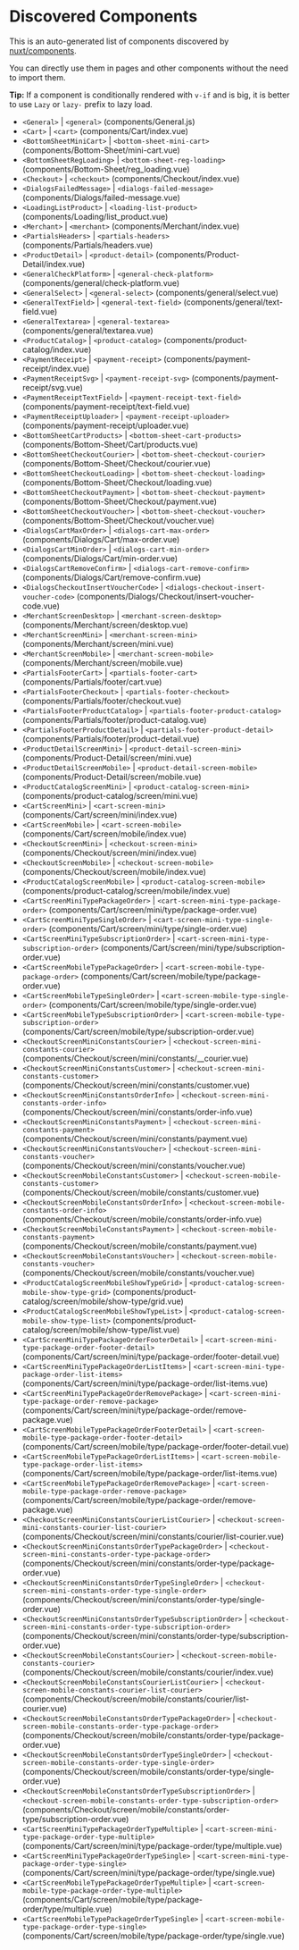 # Discovered Components

This is an auto-generated list of components discovered by [nuxt/components](https://github.com/nuxt/components).

You can directly use them in pages and other components without the need to import them.

**Tip:** If a component is conditionally rendered with `v-if` and is big, it is better to use `Lazy` or `lazy-` prefix to lazy load.

- `<General>` | `<general>` (components/General.js)
- `<Cart>` | `<cart>` (components/Cart/index.vue)
- `<BottomSheetMiniCart>` | `<bottom-sheet-mini-cart>` (components/Bottom-Sheet/mini-cart.vue)
- `<BottomSheetRegLoading>` | `<bottom-sheet-reg-loading>` (components/Bottom-Sheet/reg_loading.vue)
- `<Checkout>` | `<checkout>` (components/Checkout/index.vue)
- `<DialogsFailedMessage>` | `<dialogs-failed-message>` (components/Dialogs/failed-message.vue)
- `<LoadingListProduct>` | `<loading-list-product>` (components/Loading/list_product.vue)
- `<Merchant>` | `<merchant>` (components/Merchant/index.vue)
- `<PartialsHeaders>` | `<partials-headers>` (components/Partials/headers.vue)
- `<ProductDetail>` | `<product-detail>` (components/Product-Detail/index.vue)
- `<GeneralCheckPlatform>` | `<general-check-platform>` (components/general/check-platform.vue)
- `<GeneralSelect>` | `<general-select>` (components/general/select.vue)
- `<GeneralTextField>` | `<general-text-field>` (components/general/text-field.vue)
- `<GeneralTextarea>` | `<general-textarea>` (components/general/textarea.vue)
- `<ProductCatalog>` | `<product-catalog>` (components/product-catalog/index.vue)
- `<PaymentReceipt>` | `<payment-receipt>` (components/payment-receipt/index.vue)
- `<PaymentReceiptSvg>` | `<payment-receipt-svg>` (components/payment-receipt/svg.vue)
- `<PaymentReceiptTextField>` | `<payment-receipt-text-field>` (components/payment-receipt/text-field.vue)
- `<PaymentReceiptUploader>` | `<payment-receipt-uploader>` (components/payment-receipt/uploader.vue)
- `<BottomSheetCartProducts>` | `<bottom-sheet-cart-products>` (components/Bottom-Sheet/Cart/products.vue)
- `<BottomSheetCheckoutCourier>` | `<bottom-sheet-checkout-courier>` (components/Bottom-Sheet/Checkout/courier.vue)
- `<BottomSheetCheckoutLoading>` | `<bottom-sheet-checkout-loading>` (components/Bottom-Sheet/Checkout/loading.vue)
- `<BottomSheetCheckoutPayment>` | `<bottom-sheet-checkout-payment>` (components/Bottom-Sheet/Checkout/payment.vue)
- `<BottomSheetCheckoutVoucher>` | `<bottom-sheet-checkout-voucher>` (components/Bottom-Sheet/Checkout/voucher.vue)
- `<DialogsCartMaxOrder>` | `<dialogs-cart-max-order>` (components/Dialogs/Cart/max-order.vue)
- `<DialogsCartMinOrder>` | `<dialogs-cart-min-order>` (components/Dialogs/Cart/min-order.vue)
- `<DialogsCartRemoveConfirm>` | `<dialogs-cart-remove-confirm>` (components/Dialogs/Cart/remove-confirm.vue)
- `<DialogsCheckoutInsertVoucherCode>` | `<dialogs-checkout-insert-voucher-code>` (components/Dialogs/Checkout/insert-voucher-code.vue)
- `<MerchantScreenDesktop>` | `<merchant-screen-desktop>` (components/Merchant/screen/desktop.vue)
- `<MerchantScreenMini>` | `<merchant-screen-mini>` (components/Merchant/screen/mini.vue)
- `<MerchantScreenMobile>` | `<merchant-screen-mobile>` (components/Merchant/screen/mobile.vue)
- `<PartialsFooterCart>` | `<partials-footer-cart>` (components/Partials/footer/cart.vue)
- `<PartialsFooterCheckout>` | `<partials-footer-checkout>` (components/Partials/footer/checkout.vue)
- `<PartialsFooterProductCatalog>` | `<partials-footer-product-catalog>` (components/Partials/footer/product-catalog.vue)
- `<PartialsFooterProductDetail>` | `<partials-footer-product-detail>` (components/Partials/footer/product-detail.vue)
- `<ProductDetailScreenMini>` | `<product-detail-screen-mini>` (components/Product-Detail/screen/mini.vue)
- `<ProductDetailScreenMobile>` | `<product-detail-screen-mobile>` (components/Product-Detail/screen/mobile.vue)
- `<ProductCatalogScreenMini>` | `<product-catalog-screen-mini>` (components/product-catalog/screen/mini.vue)
- `<CartScreenMini>` | `<cart-screen-mini>` (components/Cart/screen/mini/index.vue)
- `<CartScreenMobile>` | `<cart-screen-mobile>` (components/Cart/screen/mobile/index.vue)
- `<CheckoutScreenMini>` | `<checkout-screen-mini>` (components/Checkout/screen/mini/index.vue)
- `<CheckoutScreenMobile>` | `<checkout-screen-mobile>` (components/Checkout/screen/mobile/index.vue)
- `<ProductCatalogScreenMobile>` | `<product-catalog-screen-mobile>` (components/product-catalog/screen/mobile/index.vue)
- `<CartScreenMiniTypePackageOrder>` | `<cart-screen-mini-type-package-order>` (components/Cart/screen/mini/type/package-order.vue)
- `<CartScreenMiniTypeSingleOrder>` | `<cart-screen-mini-type-single-order>` (components/Cart/screen/mini/type/single-order.vue)
- `<CartScreenMiniTypeSubscriptionOrder>` | `<cart-screen-mini-type-subscription-order>` (components/Cart/screen/mini/type/subscription-order.vue)
- `<CartScreenMobileTypePackageOrder>` | `<cart-screen-mobile-type-package-order>` (components/Cart/screen/mobile/type/package-order.vue)
- `<CartScreenMobileTypeSingleOrder>` | `<cart-screen-mobile-type-single-order>` (components/Cart/screen/mobile/type/single-order.vue)
- `<CartScreenMobileTypeSubscriptionOrder>` | `<cart-screen-mobile-type-subscription-order>` (components/Cart/screen/mobile/type/subscription-order.vue)
- `<CheckoutScreenMiniConstantsCourier>` | `<checkout-screen-mini-constants-courier>` (components/Checkout/screen/mini/constants/__courier.vue)
- `<CheckoutScreenMiniConstantsCustomer>` | `<checkout-screen-mini-constants-customer>` (components/Checkout/screen/mini/constants/customer.vue)
- `<CheckoutScreenMiniConstantsOrderInfo>` | `<checkout-screen-mini-constants-order-info>` (components/Checkout/screen/mini/constants/order-info.vue)
- `<CheckoutScreenMiniConstantsPayment>` | `<checkout-screen-mini-constants-payment>` (components/Checkout/screen/mini/constants/payment.vue)
- `<CheckoutScreenMiniConstantsVoucher>` | `<checkout-screen-mini-constants-voucher>` (components/Checkout/screen/mini/constants/voucher.vue)
- `<CheckoutScreenMobileConstantsCustomer>` | `<checkout-screen-mobile-constants-customer>` (components/Checkout/screen/mobile/constants/customer.vue)
- `<CheckoutScreenMobileConstantsOrderInfo>` | `<checkout-screen-mobile-constants-order-info>` (components/Checkout/screen/mobile/constants/order-info.vue)
- `<CheckoutScreenMobileConstantsPayment>` | `<checkout-screen-mobile-constants-payment>` (components/Checkout/screen/mobile/constants/payment.vue)
- `<CheckoutScreenMobileConstantsVoucher>` | `<checkout-screen-mobile-constants-voucher>` (components/Checkout/screen/mobile/constants/voucher.vue)
- `<ProductCatalogScreenMobileShowTypeGrid>` | `<product-catalog-screen-mobile-show-type-grid>` (components/product-catalog/screen/mobile/show-type/grid.vue)
- `<ProductCatalogScreenMobileShowTypeList>` | `<product-catalog-screen-mobile-show-type-list>` (components/product-catalog/screen/mobile/show-type/list.vue)
- `<CartScreenMiniTypePackageOrderFooterDetail>` | `<cart-screen-mini-type-package-order-footer-detail>` (components/Cart/screen/mini/type/package-order/footer-detail.vue)
- `<CartScreenMiniTypePackageOrderListItems>` | `<cart-screen-mini-type-package-order-list-items>` (components/Cart/screen/mini/type/package-order/list-items.vue)
- `<CartScreenMiniTypePackageOrderRemovePackage>` | `<cart-screen-mini-type-package-order-remove-package>` (components/Cart/screen/mini/type/package-order/remove-package.vue)
- `<CartScreenMobileTypePackageOrderFooterDetail>` | `<cart-screen-mobile-type-package-order-footer-detail>` (components/Cart/screen/mobile/type/package-order/footer-detail.vue)
- `<CartScreenMobileTypePackageOrderListItems>` | `<cart-screen-mobile-type-package-order-list-items>` (components/Cart/screen/mobile/type/package-order/list-items.vue)
- `<CartScreenMobileTypePackageOrderRemovePackage>` | `<cart-screen-mobile-type-package-order-remove-package>` (components/Cart/screen/mobile/type/package-order/remove-package.vue)
- `<CheckoutScreenMiniConstantsCourierListCourier>` | `<checkout-screen-mini-constants-courier-list-courier>` (components/Checkout/screen/mini/constants/courier/list-courier.vue)
- `<CheckoutScreenMiniConstantsOrderTypePackageOrder>` | `<checkout-screen-mini-constants-order-type-package-order>` (components/Checkout/screen/mini/constants/order-type/package-order.vue)
- `<CheckoutScreenMiniConstantsOrderTypeSingleOrder>` | `<checkout-screen-mini-constants-order-type-single-order>` (components/Checkout/screen/mini/constants/order-type/single-order.vue)
- `<CheckoutScreenMiniConstantsOrderTypeSubscriptionOrder>` | `<checkout-screen-mini-constants-order-type-subscription-order>` (components/Checkout/screen/mini/constants/order-type/subscription-order.vue)
- `<CheckoutScreenMobileConstantsCourier>` | `<checkout-screen-mobile-constants-courier>` (components/Checkout/screen/mobile/constants/courier/index.vue)
- `<CheckoutScreenMobileConstantsCourierListCourier>` | `<checkout-screen-mobile-constants-courier-list-courier>` (components/Checkout/screen/mobile/constants/courier/list-courier.vue)
- `<CheckoutScreenMobileConstantsOrderTypePackageOrder>` | `<checkout-screen-mobile-constants-order-type-package-order>` (components/Checkout/screen/mobile/constants/order-type/package-order.vue)
- `<CheckoutScreenMobileConstantsOrderTypeSingleOrder>` | `<checkout-screen-mobile-constants-order-type-single-order>` (components/Checkout/screen/mobile/constants/order-type/single-order.vue)
- `<CheckoutScreenMobileConstantsOrderTypeSubscriptionOrder>` | `<checkout-screen-mobile-constants-order-type-subscription-order>` (components/Checkout/screen/mobile/constants/order-type/subscription-order.vue)
- `<CartScreenMiniTypePackageOrderTypeMultiple>` | `<cart-screen-mini-type-package-order-type-multiple>` (components/Cart/screen/mini/type/package-order/type/multiple.vue)
- `<CartScreenMiniTypePackageOrderTypeSingle>` | `<cart-screen-mini-type-package-order-type-single>` (components/Cart/screen/mini/type/package-order/type/single.vue)
- `<CartScreenMobileTypePackageOrderTypeMultiple>` | `<cart-screen-mobile-type-package-order-type-multiple>` (components/Cart/screen/mobile/type/package-order/type/multiple.vue)
- `<CartScreenMobileTypePackageOrderTypeSingle>` | `<cart-screen-mobile-type-package-order-type-single>` (components/Cart/screen/mobile/type/package-order/type/single.vue)
